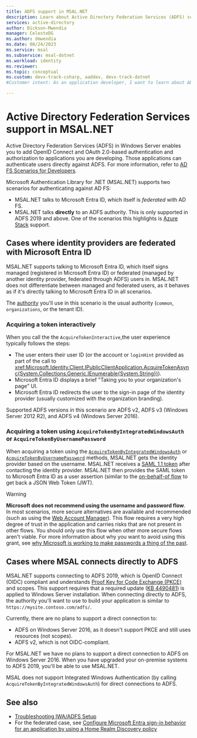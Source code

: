 ```yaml
---
title: ADFS support in MSAL.NET 
description: Learn about Active Directory Federation Services (ADFS) support in the Microsoft Authentication Library for .NET (MSAL.NET).
services: active-directory
author: Dickson-Mwendia
manager: CelesteDG
ms.author: dmwendia
ms.date: 08/24/2023
ms.service: msal
ms.subservice: msal-dotnet
ms.workload: identity
ms.reviewer:
ms.topic: conceptual
ms.custom: devx-track-csharp, aaddev, devx-track-dotnet
#Customer intent: As an application developer, I want to learn about AD FS support in MSAL.NET so I can decide if this platform meets my application development needs and requirements.

---
```


# Active Directory Federation Services support in MSAL.NET

Active Directory Federation Services (ADFS) in Windows Server enables you to add OpenID Connect and OAuth 2.0-based authentication and authorization to applications you are developing. Those applications can authenticate users directly against ADFS. For more information, refer to [AD FS Scenarios for Developers](/windows-server/identity/ad-fs/overview/ad-fs-openid-connect-oauth-flows-scenarios).

Microsoft Authentication Library for .NET (MSAL.NET) supports two scenarios for authenticating against AD FS:

- MSAL.NET talks to Microsoft Entra ID, which itself is *federated* with AD FS.
- MSAL.NET talks **directly** to an ADFS authority. This is only supported in ADFS 2019 and above. One of the scenarios this highlights is [Azure Stack](https://azure.microsoft.com/overview/azure-stack/) support.

## Cases where identity providers are federated with Microsoft Entra ID

MSAL.NET supports talking to Microsoft Entra ID, which itself signs managed (registered in Microsoft Entra ID) or federated (managed by another identity provider, federated through ADFS) users in. MSAL.NET does not differentiate between managed and federated users, as it behaves as if it's directly talking to Microsoft Entra ID in all scenarios.

The [authority](/entra/identity-platform/msal-client-applications) you'll use in this scenario is the usual authority (`common`, `organizations`, or the tenant ID).

### Acquiring a token interactively

When you call the the `AcquireTokenInteractive`,the user experience typically follows the steps:

- The user enters their user ID (or the account or `loginHint` provided as part of the call to <xref:Microsoft.Identity.Client.IPublicClientApplication.AcquireTokenAsync(System.Collections.Generic.IEnumerable{System.String})>).
- Microsoft Entra ID displays a brief "Taking you to your organization's page" UI.
- Microsoft Entra ID redirects the user to the sign-in page of the identity provider (usually customized with the organization branding).

Supported ADFS versions in this scenario are ADFS v2, ADFS v3 (Windows Server 2012 R2), and ADFS v4 (Windows Server 2016).

### Acquiring a token using `AcquireTokenByIntegratedWindowsAuth` or `AcquireTokenByUsernamePassword`

When acquiring a token using the [`AcquireTokenByIntegratedWindowsAuth`](xref:Microsoft.Identity.Client.AcquireTokenByIntegratedWindowsAuthParameterBuilder) or [`AcquireTokenByUsernamePassword`](xref:Microsoft.Identity.Client.AcquireTokenByUsernamePasswordParameterBuilder) methods, MSAL.NET gets the identity provider based on the username. MSAL.NET receives a [SAML 1.1 token](/entra/identity/saas-apps/saml-tutorial) after contacting the identity provider. MSAL.NET then provides the SAML token to Microsoft Entra ID as a user assertion (similar to the [on-behalf-of flow](../web-apps-apis/on-behalf-of-flow.md) to get back a JSON Web Token (JWT).

>[!WARNING]
>**Microsoft does not recommend using the username and password flow**. In most scenarios, more secure alternatives are available and recommended (such as using the [Web Account Manager](wam.md)). This flow requires a very high degree of trust in the application and carries risks that are not present in other flows. You should only use this flow when other more secure flows aren't viable. For more information about why you want to avoid using this grant, see [why Microsoft is working to make passwords a thing of the past](https://news.microsoft.com/features/whats-solution-growing-problem-passwords-says-microsoft/).

## Cases where MSAL connects directly to ADFS

MSAL.NET supports connecting to ADFS 2019, which is OpenID Connect (OIDC) compliant and understands [Proof Key for Code Exchange (PKCE)](https://oauth.net/2/pkce/) and scopes. This support requires that a required update ([KB 4490481](https://support.microsoft.com/help/4490481/windows-10-update-kb4490481)) is applied to Windows Server installation. When connecting directly to ADFS, the authority you'll want to use to build your application is similar to `https://mysite.contoso.com/adfs/`.

Currently, there are no plans to support a direct connection to:

- ADFS on Windows Server 2016, as it doesn't support PKCE and still uses resources (not scopes).
- ADFS v2, which is not OIDC-compliant.

For MSAL.NET we have no plans to support a direct connection to ADFS on Windows Server 2016. When you have upgraded your on-premise systems to ADFS 2019, you'll be able to use MSAL.NET.

MSAL does not support Integrated Windows Authentication (by calling `AcquireTokenByIntegratedWindowsAuth`) for direct connections to ADFS.

## See also

- [Troubleshooting IWA/ADFS Setup](/windows-server/identity/ad-fs/troubleshooting/ad-fs-tshoot-iwa)
- For the federated case, see [Configure Microsoft Entra sign-in behavior for an application by using a Home Realm Discovery policy](/entra/identity/enterprise-apps/configure-authentication-for-federated-users-portal)
